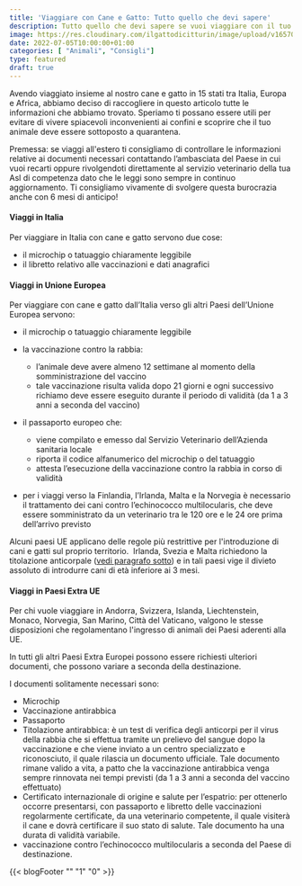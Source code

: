 ```yaml
---
title: 'Viaggiare con Cane e Gatto: Tutto quello che devi sapere'
description: Tutto quello che devi sapere se vuoi viaggiare con il tuo cane o gatto sia in Italia che all'estero! Leggi il nostro articolo per pianificare al meglio la tua avventura!
image: https://res.cloudinary.com/ilgattodicitturin/image/upload/v1657024162/Articoli/10_cose_per_un_viaggio_ontheroad_udittt.jpg
date: 2022-07-05T10:00:00+01:00
categories: [ "Animali", "Consigli"]
type: featured
draft: true
---
```


Avendo viaggiato insieme al nostro cane e gatto in 15 stati tra Italia, Europa e Africa, abbiamo deciso di raccogliere in questo articolo tutte le informazioni che abbiamo trovato. 
Speriamo ti possano essere utili per evitare di vivere spiacevoli inconvenienti ai confini e scoprire che il tuo animale deve essere sottoposto a quarantena.

Premessa: se viaggi all'estero ti consigliamo di controllare le informazioni relative ai documenti necessari contattando l’ambasciata del Paese in cui vuoi recarti oppure rivolgendoti direttamente al servizio veterinario della tua Asl di competenza dato che le leggi sono sempre in continuo aggiornamento.
Ti consigliamo vivamente di svolgere questa burocrazia anche con 6 mesi di anticipo!

#### Viaggi in Italia 

Per viaggiare in Italia con cane e gatto servono due cose:
* il microchip o tatuaggio chiaramente leggibile
* il libretto relativo alle vaccinazioni e dati anagrafici


#### Viaggi in Unione Europea

Per viaggiare con cane e gatto dall’Italia verso gli altri Paesi dell’Unione Europea servono:

* il microchip o tatuaggio chiaramente leggibile

* la vaccinazione contro la rabbia:
    - l’animale deve avere almeno 12 settimane al momento della somministrazione del
vaccino
    - tale vaccinazione risulta valida dopo 21 giorni e ogni successivo richiamo deve essere eseguito durante il periodo di validità (da 1 a 3 anni a seconda del vaccino)
  
* il passaporto europeo che: 
  - viene compilato e emesso dal Servizio Veterinario dell’Azienda sanitaria locale
  - riporta il codice alfanumerico del microchip o del tatuaggio 
  - attesta l’esecuzione della vaccinazione contro la rabbia in corso di validità

* per i viaggi verso la Finlandia, l’Irlanda, Malta e la Norvegia è necessario il trattamento dei cani contro l’echinococco multilocularis, che deve essere somministrato da un veterinario tra le 120 ore e le 24 ore prima dell’arrivo previsto

Alcuni paesi UE applicano delle regole più restrittive per l'introduzione di cani e gatti sul proprio territorio. 
Irlanda, Svezia e Malta richiedono la titolazione anticorpale ([vedi paragrafo sotto](#titolazione-anitcorpale)) e in tali paesi vige il divieto assoluto di introdurre cani di età inferiore ai 3 mesi. 


#### Viaggi in Paesi Extra UE

Per chi vuole viaggiare in Andorra, Svizzera, Islanda, Liechtenstein, Monaco, Norvegia, San Marino, Città del Vaticano, valgono le stesse disposizioni che regolamentano l'ingresso di animali dei Paesi aderenti alla UE. 

In tutti gli altri Paesi Extra Europei possono essere richiesti ulteriori documenti, che possono variare a seconda della destinazione. 

I documenti solitamente necessari sono: 
- Microchip
- Vaccinazione antirabbica
- Passaporto
- Titolazione antirabbica: è un test di verifica degli anticorpi per il virus della rabbia che si effettua tramite un prelievo del sangue dopo la vaccinazione e che viene inviato a un centro specializzato e riconosciuto, il quale rilascia un documento ufficiale. Tale documento rimane valido a vita, a patto che la vaccinazione antirabbica venga sempre rinnovata nei tempi previsti (da 1 a 3 anni a seconda del vaccino effettuato)
- Certificato internazionale di origine e salute per l’espatrio: per ottenerlo occorre presentarsi, con passaporto e libretto delle vaccinazioni regolarmente certificate, da una veterinario competente, il quale visiterà il cane e dovrà certificare il suo stato di salute. Tale documento ha una durata di validità variabile.
- vaccinazione contro l’echinococco multilocularis a seconda del Paese di destinazione.
<!-- 
E una volta che si hanno tutti i documenti in regola? 
Ricordati di avere con te guinzaglio e museruola e tutto l'occorente per far sì che il viaggio con il tuo animale sia il più confortevole possibile per lui. 

Qui trovi ????? -->


{{< blogFooter "" "1" "0" >}}